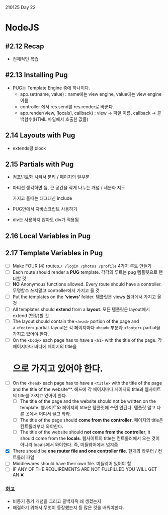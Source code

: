 210125 Day 22

# NodeJS
## #2.12 Recap

- 전체적인 복습

## #2.13 Installing Pug

- PUG는 Template Engine 중에 하나이다.
    - app.set(name, value)  : name에는 view engine, value에는 view engine 이름
    - controller 에서 res.send를 res.render로 바꾼다.
    - app.render(view, [locals], callback) 
    : view → 파일 이름, callback → 콜백함수(HTML 파일에서 호출한 값들)

## 2.14 Layouts with Pug

- extends랑 block

## 2.15 Partials with Pug

- 컴포넌트화 시켜서 분리 / 페이지의 일부분
- 파티션 생각하면 됨, 큰 공간을 작게 나누는 개념 / 세분화 지도

    가지고 올때는 태그대신 include

- PUG안에서 자바스크립트 사용하기
- div는 사용하지 않아도 div가 적용됨

## 2.16 Local Variables in Pug

## 2.17 Template Variables in Pug

- [ ]  Make FOUR (4) routes.`/ /login /photos /profile`
4가지 루트 만들기
- [ ]  Each route should render a **PUG** template.
각각의 루트는 pug 템플릿으로 랜더할 것
- [ ]  **NO** Anonymous functions allowed. Every route should have a controller.
무명함수 쓰지말고 controller에서 가지고 올 것
- [ ]  Put the templates on the **'views'** folder.
템플릿은 views 폴더에서 가지고 올 것
- [ ]  All templates should **extend** from a **layout**.
모든 템플릿은 layout에서 extend (연장)할 것
- [ ]  The layout should contain the `<head>` portion of the page and a `<footer>` partial.
layout은 각 페이지마다 `<head>` 부분과 `<footer>` partial을 가지고 있어야 한다.
- [ ]  On the `<body>` each page has to have a `<h1>` with the title of the page.
 각 페이지마다 바디에 페이지의 title을 <h1>으로 가지고 있어야 한다.
- [ ]  On the `<head>` each page has to have a `<title>` with the title of the page and the title of the website**.
헤드에 각 페이지마다 페이지의 title과 웹사이트의 title를 가지고 있어야 한다.
    - [ ]  The title of the page and the website should not be written on the template.
    웹사이트와 페이지의 title은 템플릿에 쓰면 안된다.
    템플릿 말고 다른 곳에서 어디서 끌고 와라.
    - [ ]  The title of the page should **come from the controller**.
    페이지의 title은 컨트롤러부터 와야한다.
    - [ ]  The title of the website should **not come from the controller**, it should come from the **locals**.
    웹사이트의 title는 컨트롤러에서 오는 것이 아니라 locals에서 와야한다.
    즉, 미들웨어에서 넘겨줌
- [x]  There should be **one router file and one controller file**.
한개의 라우터 / 컨트롤러 파일
- [ ]  Middlewares should have their own file.
미들웨어 있어야 함
- [ ]  IF ANY OF THE REQUIREMENTS ARE NOT FULFILLED YOU WILL GET AN ❌

### 회고


- 비동기 동기 개념을 그리고 콜백지옥 왜 생겼는지
- 해결하기 위해서 무엇이 등장했는지 등 많은 것을 배워야한다.
